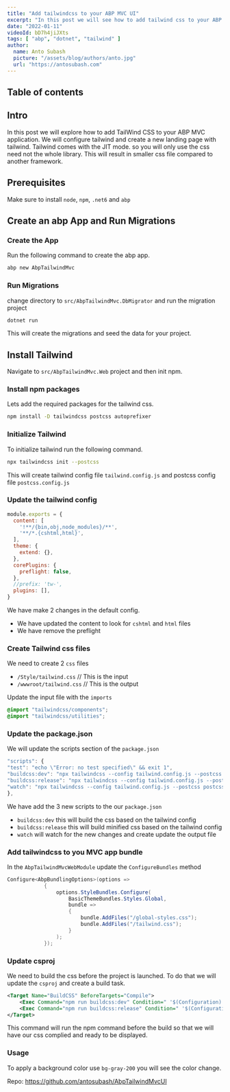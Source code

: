 ```yaml
---
title: "Add tailwindcss to your ABP MVC UI"
excerpt: "In this post we will see how to add tailwind css to your ABP MVC UI."
date: "2022-01-11"
videoId: bD7h4jiJXts
tags: [ "abp", "dotnet", "tailwind" ]
author:
  name: Anto Subash
  picture: "/assets/blog/authors/anto.jpg"
  url: "https://antosubash.com"
---
```

## Table of contents

## Intro

In this post we will explore how to add TailWind CSS to your ABP MVC application. We will configure tailwind and create a new landing page with tailwind. Tailwind comes with the JIT mode. so you will only use the css need not the whole library. This will result in smaller css file compared to another framework.

## Prerequisites

Make sure to install `node`, `npm`, `.net6` and `abp`

## Create an abp App and Run Migrations

### Create the App

Run the following command to create the abp app.

```bash
abp new AbpTailwindMvc
```

### Run Migrations

change directory to `src/AbpTailwindMvc.DbMigrator` and run the migration project

```bash
dotnet run
```

This will create the migrations and seed the data for your project.

## Install Tailwind

Navigate to `src/AbpTailwindMvc.Web` project and then init npm.

### Install npm packages

Lets add the required packages for the tailwind css.

```bash
npm install -D tailwindcss postcss autoprefixer
```

### Initialize Tailwind

To initialize tailwind run the following command.

```bash
npx tailwindcss init --postcss
```

This will create tailwind config file `tailwind.config.js` and postcss config file `postcss.config.js`

### Update the tailwind config

```js
module.exports = {
  content: [
    '!**/{bin,obj,node_modules}/**',
    '**/*.{cshtml,html}',
  ],
  theme: {
    extend: {},
  },
  corePlugins: {
    preflight: false,
  },
  //prefix: 'tw-',
  plugins: [],
}
```

We have make 2 changes in the default config.

- We have updated the content to look for `cshtml` and `html` files
- We have remove the preflight

### Create Tailwind css files

We need to create 2 `css` files

- `/Style/tailwind.css` // This is the input
- `/wwwroot/tailwind.css` // This is the output

Update the input file with the `imports`

```css
@import "tailwindcss/components";
@import "tailwindcss/utilities";
```

### Update the package.json

We will update the scripts section of the `package.json`

```js
"scripts": {
"test": "echo \"Error: no test specified\" && exit 1",
"buildcss:dev": "npx tailwindcss --config tailwind.config.js --postcss postcss.config.js -i ./Style/tailwind.css -o ./wwwroot/tailwind.css",
"buildcss:release": "npx tailwindcss --config tailwind.config.js --postcss postcss.config.js -i ./Style/tailwind.css -o ./wwwroot/tailwind.css --minify",
"watch": "npx tailwindcss --config tailwind.config.js --postcss postcss.config.js -i ./Style/tailwind.css -o ./wwwroot/tailwind.css --watch"
},
```

We have add the 3 new scripts to the our `package.json`

- `buildcss:dev` this will build the css based on the tailwind config
- `buildcss:release` this will build minified css based on the tailwind config
- `watch` will watch for the new changes and create update the output file

### Add tailwindcss to you MVC app bundle

In the `AbpTailwindMvcWebModule` update the `ConfigureBundles` method

```cs
Configure<AbpBundlingOptions>(options =>
            {
                options.StyleBundles.Configure(
                    BasicThemeBundles.Styles.Global,
                    bundle =>
                    {
                        bundle.AddFiles("/global-styles.css");
                        bundle.AddFiles("/tailwind.css");
                    }
                );
            });
```

### Update csproj

We need to build the css before the project is launched. To do that we will update the `csproj` and create a build task.

```xml
<Target Name="BuildCSS" BeforeTargets="Compile">
    <Exec Command="npm run buildcss:dev" Condition=" '$(Configuration)' == 'Debug' " />
    <Exec Command="npm run buildcss:release" Condition=" '$(Configuration)' == 'Release' " />
</Target>
```

This command will run the npm command before the build so that we will have our css complied and ready to be displayed.

### Usage

To apply a background color use `bg-gray-200` you will see the color change.

Repo: <https://github.com/antosubash/AbpTailwindMvcUI>
